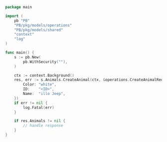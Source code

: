 <!-- Start SDK Example Usage -->


```go
package main

import (
	pb "PB"
	"PB/pkg/models/operations"
	"PB/pkg/models/shared"
	"context"
	"log"
)

func main() {
	s := pb.New(
		pb.WithSecurity(""),
	)

	ctx := context.Background()
	res, err := s.Animals.CreateAnimal(ctx, &operations.CreateAnimalRequestBody{
		Color: "white",
		ID:    "<ID>",
		Name:  "illo Jeep",
	})
	if err != nil {
		log.Fatal(err)
	}

	if res.Animals != nil {
		// handle response
	}
}

```
<!-- End SDK Example Usage -->